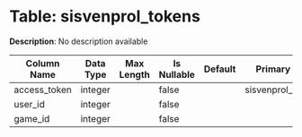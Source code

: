 # Table: sisvenprol_tokens

**Description**: No description available

| Column Name | Data Type | Max Length | Is Nullable | Default | Primary Key | Foreign Key |
|-------------|-----------|------------|-------------|---------|-------------|-------------|
| access_token | integer |  | false |  | sisvenprol_tokens | sisvenprol_tokens |
| user_id | integer |  | false |  |  |  |
| game_id | integer |  | false |  |  |  |
